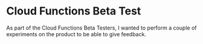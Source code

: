 # Cloud Functions Beta Test

As part of the Cloud Functions Beta Testers, I wanted to perform a
couple of experiments on the product to be able to give feedback. 